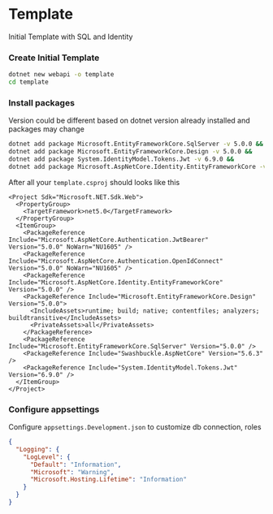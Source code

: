 # Template
Initial Template with SQL and Identity

### Create Initial Template
```sh
dotnet new webapi -o template
cd template
```
### Install packages
Version could be different based on dotnet version already installed and packages may change
```sh
dotnet add package Microsoft.EntityFrameworkCore.SqlServer -v 5.0.0 &&
dotnet add package Microsoft.EntityFrameworkCore.Design -v 5.0.0 &&
dotnet add package System.IdentityModel.Tokens.Jwt -v 6.9.0 &&
dotnet add package Microsoft.AspNetCore.Identity.EntityFrameworkCore -v 5.0.0
```
After all your `template.csproj` should looks like this
```csproj
<Project Sdk="Microsoft.NET.Sdk.Web">
  <PropertyGroup>
    <TargetFramework>net5.0</TargetFramework>
  </PropertyGroup>
  <ItemGroup>
    <PackageReference Include="Microsoft.AspNetCore.Authentication.JwtBearer" Version="5.0.0" NoWarn="NU1605" />
    <PackageReference Include="Microsoft.AspNetCore.Authentication.OpenIdConnect" Version="5.0.0" NoWarn="NU1605" />
    <PackageReference Include="Microsoft.AspNetCore.Identity.EntityFrameworkCore" Version="5.0.0" />
    <PackageReference Include="Microsoft.EntityFrameworkCore.Design" Version="5.0.0">
      <IncludeAssets>runtime; build; native; contentfiles; analyzers; buildtransitive</IncludeAssets>
      <PrivateAssets>all</PrivateAssets>
    </PackageReference>
    <PackageReference Include="Microsoft.EntityFrameworkCore.SqlServer" Version="5.0.0" />
    <PackageReference Include="Swashbuckle.AspNetCore" Version="5.6.3" />
    <PackageReference Include="System.IdentityModel.Tokens.Jwt" Version="6.9.0" />
  </ItemGroup>
</Project>
```
### Configure appsettings
Configure `appsettings.Development.json` to customize db connection, roles
```json
{
  "Logging": {
    "LogLevel": {
      "Default": "Information",
      "Microsoft": "Warning",
      "Microsoft.Hosting.Lifetime": "Information"
    }
  }
}
```
